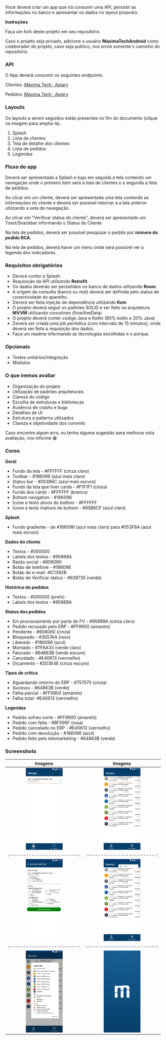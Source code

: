 Você deverá criar um app que irá consumir uma API, persistir as informações no banco e apresentar os dados no layout proposto. 

**Instruções**

Faça um fork deste projeto em seu repositório. 

Caso o projeto seja privado, adicione o usuário **MaximaTechAndroid** como colaborador do projeto, caso seja publico, nos envie somente o caminho do repositório. 

### API

O App deverá consumir os seguintes endpoints:

Clientes:
[Máxima Tech · Apiary](https://maximatech.docs.apiary.io/#reference/0/android/cliente)

Pedidos:
[Máxima Tech · Apiary](https://maximatech.docs.apiary.io/#reference/0/android/pedido)
### Layouts

Os layouts a serem seguidos estão presentes no fim do documento (clique na imagem para amplia-la).

1. Splash
2. Lista de clientes
3. Tela de detalhe dos clientes
4. Lista de pedidos
5. Legendas

### Fluxo do app

Deverá ser apresentada a Splash e logo em seguida a tela contendo um navegação onde o primeiro item será a lista de clientes e a segunda a lista de pedidos. 

Ao clicar em um cliente, deverá ser apresentada uma tela contendo as informações do cliente e deverá ser possível retornar a a tela anterior utilizando a seta de navegação.

Ao clicar em "Verificar status do cliente", deverá ser apresentado um Toast/Snackbar informando o Status do Cliente

Na tela de pedidos, deverá ser possível pesquisar o pedido por **número do pedido RCA**.

Na tela de pedidos, deverá haver um menu onde será possível ver a legenda dos indicadores. 

### Requisitos obrigatórios

- Deverá conter a Splash.
- Requisição da API utilizando **Retrofit**.
- Os dados deverão ser persistidos no banco de dados utilizando **Room**.
- A origem da consulta (banco ou rest) deverá ser definida pelo status de conectividade do aparelho.
- Deverá ser feita injeção de dependência utilizando **Koin**
- O projeto deverá seguir os padrões SOLID e ser feito na arquitetura **MVVM** utilizando coroutines (flow/liveData)
- O projeto deverá conter código Java e Kotlin (80% kotlin e 20% Java)
- Deverá ser criada uma job periódica (com intervalo de 15 minutos), onde deverá ser feita a requisição dos dados.
- Faça um readme informando as técnologias escolhidas e o porque.

### Opcionais

- Testes unitários/integração
- Módulos

### O que iremos avaliar

- Organização do projeto
- Utilização de padrões arquiteturais
- Clareza do código
- Escolha de estruturas e bibliotecas
- Ausência de crashs e bugs
- Detalhes de UI
- Estrutura e patterns utilizados
- Clareza e objetividade dos commits

Caso encontre algum erro, ou tenha alguma sugestão para melhorar esta avaliação, nos informe 😁

### Cores

**Geral**

- Fundo da tela - #FFFFFF (cinza claro)
- Toolbar - #186096 (azul mais claro)
- Status bar - #00386C (azul mais escuro)
- Fundo da tela que tiver cards - #F1F1F1 (cinza)
- Fundo dos cards - #FFFFFF (branco)
- Bottom navigation - #186096
- Ícone e texto ativos do bottom - #FFFFFF
- Ícone e texto inativos do bottom - #95B6CF (azul claro)

**Splash**

- Fundo gradiente - de #186096 (azul mais claro) para #053F6A (azul mais escuro)

**Dados do cliente**
- Textos - #000000
- Labels dos textos - #95989A
- Razão social - #606060
- Botão de telefone - #186096
- Botão de e-mail -#C1392B
- Botão de Verificar status - #638735 (verde)

**Histórico de pedidos**
- Textos - #000000 (preto)
- Labels dos textos - #95989A
  
**Status dos pedidos**
- Em processamento por parte do FV - #95989A (cinza claro)
- Pedido recusado pelo ERP - #FF9900 (amarelo)
- Pendente - #606060 (cinza)
- Bloqueado - #3557AA (roxo)
- Liberado - #186096 (azul)
- Montado - #7FAA33 (verde claro)
- Faturado - #64863B (verde escuro)
- Cancelado - #E40613 (vermelho)
- Orçamento - #2D3E4E (cinza escuro) 
	
**Tipos de crítica**
- Aguardando retorno do ERP - #757575 (cinza)
- Sucesso - #64863B (verde)
- Falha parcial - #FF9900 (amarelo)
- Falha total- #E40613 (vermelho)
  
**Legendas**
- Pedido sofreu corte - #FF9900 (amarelo)
- Pedido com falta - #BF595F (rosa)
- Pedido cancelado no ERP - #E40613 (vermelho)
- Pedido com devolução - #186096 (azul)
- Pedido feito pelo telemarketing - #64863B (verde)

### Screenshots

Imagens             |  Imagens
:-------------------------:|:-------------------------:
<img  src="https://github.com/MaximaTechAndroid/ProvaAndroid/blob/master/telas_app/Android%20Compact%20-%201.png" width=50% height=50%>  |  <img  src="https://github.com/MaximaTechAndroid/ProvaAndroid/blob/master/telas_app/Android%20Compact%20-%202.png" width=50% height=50%>
:-------------------------:|:-------------------------:
<img  src="https://github.com/MaximaTechAndroid/ProvaAndroid/blob/master/telas_app/Android%20Compact%20-%203.png" width=50% height=50%> | <img  src="https://github.com/MaximaTechAndroid/ProvaAndroid/blob/master/telas_app/Android%20Compact%20-%204.png" width=50% height=50%>
:-------------------------:|:-------------------------:
<img  src="https://github.com/MaximaTechAndroid/ProvaAndroid/blob/master/telas_app/Android%20Compact%20-%205.png" width=50% height=50%> | <img  src="https://github.com/MaximaTechAndroid/ProvaAndroid/blob/master/telas_app/Splash.png" width=50% height=50%>
